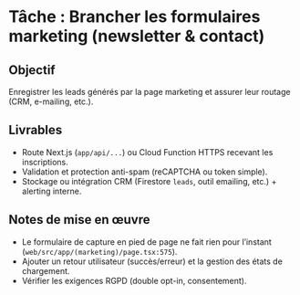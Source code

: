 # Tâche : Brancher les formulaires marketing (newsletter & contact)

## Objectif
Enregistrer les leads générés par la page marketing et assurer leur routage (CRM, e-mailing, etc.).

## Livrables
- Route Next.js (`app/api/...`) ou Cloud Function HTTPS recevant les inscriptions.
- Validation et protection anti-spam (reCAPTCHA ou token simple).
- Stockage ou intégration CRM (Firestore `leads`, outil emailing, etc.) + alerting interne.

## Notes de mise en œuvre
- Le formulaire de capture en pied de page ne fait rien pour l’instant (`web/src/app/(marketing)/page.tsx:575`).
- Ajouter un retour utilisateur (succès/erreur) et la gestion des états de chargement.
- Vérifier les exigences RGPD (double opt-in, consentement).

